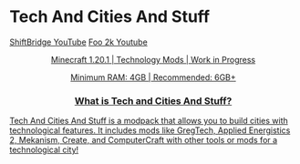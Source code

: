 # Tech And Cities And Stuff
<a href="https://youtube.com/@shiftbridge">ShiftBridge YouTube</a>
<a href="https://youtube.com/@Foo2k">Foo 2k Youtube
<p style="text-align: center;">Minecraft 1.20.1 | Technology Mods | Work in Progress</p>
<p style="text-align: center;">Minimum RAM: 4GB | Recommended: 6GB+</p>
<h3 style="text-align: center;">What is Tech and Cities And Stuff?</h3>

Tech And Cities And Stuff is a modpack that allows you to build cities with technological features. It includes mods like GregTech, Applied Energistics 2, Mekanism, Create, and ComputerCraft with other tools or mods for a technological city!
